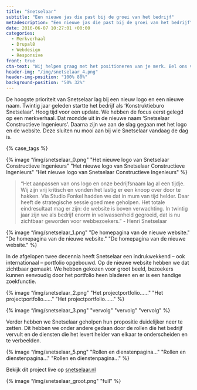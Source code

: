 ```yaml
---
title: "Snetselaar"
subtitle: "Een nieuwe jas die past bij de groei van het bedrijf"
metadescription: "Een nieuwe jas die past bij de groei van het bedrijf"
date: 2016-06-07 10:27:01 +00:00
categories:
  - Merkverhaal
  - Drupal8
  - Webdesign
  - Responsive
front: true
cta-text: "Wij helpen graag met het positioneren van je merk. Bel ons voor meer informatie."
header-img: "/img/snetselaar_4.png"
header-img-position: "100% 80%"
background-position: "50% 32%"
---
```


De hoogste prioriteit van Snetselaar lag bij een nieuw logo en een nieuwe naam. Twintig jaar geleden startte het bedrijf als ‘Konstruktieburo Snetselaar’. Hoog tijd voor een update. We hebben de focus eerst gelegd op een merkverhaal. Dat mondde uit in de nieuwe naam ‘Snetselaar Constructieve Ingenieurs’. Daarna zijn we aan de slag gegaan met het logo en de website. Deze sluiten nu mooi aan bij wie Snetselaar vandaag de dag is.

{% case_tags %}

{% image “/img/snetselaar_0.png" "Het nieuwe logo van Snetselaar Constructieve Ingenieurs" "Het nieuwe logo van Snetselaar Constructieve Ingenieurs" "Het nieuwe logo van Snetselaar Constructieve Ingenieurs" %}

> “Het aanpassen van ons logo en onze bedrijfsnaam lag al een tijdje. Wij zijn vrij kritisch en vonden het lastig er een knoop over door te hakken. Via Studio Fonkel hadden we dat in mum van tijd helder. Daar heeft de strategische sessie goed mee geholpen. Het totale eindresultaat mag er zijn: de website is boven verwachting. In twintig jaar zijn we als bedrijf enorm in volwassenheid gegroeid, dat is nu zichtbaar geworden voor webbezoekers.”  - Henri Snetselaar

{% image “/img/snetselaar_1.png" "De homepagina van de nieuwe website." "De homepagina van de nieuwe website." "De homepagina van de nieuwe website." %}

In de afgelopen twee decennia heeft Snetselaar een indrukwekkend – ook internationaal – portfolio opgebouwd. Op de nieuwe website hebben we dat zichtbaar gemaakt. We hebben gekozen voor groot beeld, bezoekers kunnen eenvoudig door het portfolio heen bladeren en er is een handige zoekfunctie.  

{% image “/img/snetselaar_2.png" "Het projectportfolio......" "Het projectportfolio......" "Het projectportfolio......" %}

{% image “/img/snetselaar_3.png" "vervolg" "vervolg" "vervolg" %}

Verder hebben we Snetselaar geholpen hun propositie duidelijker neer te zetten. Dit hebben we onder andere gedaan door de rollen die het bedrijf vervult en de diensten die het levert helder van elkaar te onderscheiden en te verbeelden.

{% image “/img/snetselaar_5.png" "Rollen en dienstenpagina..." "Rollen en dienstenpagina..." "Rollen en dienstenpagina..." %}

Bekijk dit project live op <a href="http://snetselaar.nl/" target="_blank">snetselaar.nl</a>

{% image “/img/snetselaar_groot.png" "full" %}
